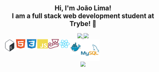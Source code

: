 <h2 align="center">Hi, I'm João Lima!<br>
I am a full stack web development student at Trybe! 🚀</h2>

<div align="center">
  <a href="https://github.com/JOAO-LEE">
  <img height="150em" src="https://github-readme-stats.vercel.app/api?username=JOAO-LEE&show_icons=true&theme=algolia&include_all_commits=true&count_private=true"/>
  <img height="150em" src="https://github-readme-stats.vercel.app/api/top-langs/?username=JOAO-LEE&layout=compact&langs_count=7&theme=algolia"/>
</div>
<div align="center" style="display: flex"><br>
  <img align="center" alt="bash logo" height="40" width="35" src="https://raw.githubusercontent.com/devicons/devicon/master//icons/bash/bash-original.svg">
  <img align="center" alt="html logo" height="30" width="35" src="https://raw.githubusercontent.com/devicons/devicon/master/icons/html5/html5-original.svg">
  <img align="center" alt="css logo" height="30" width="35" src="https://raw.githubusercontent.com/devicons/devicon/master/icons/css3/css3-original.svg">
  <img align="center" alt="javascript logo" height="30" width="35" src="https://raw.githubusercontent.com/devicons/devicon/master/icons/javascript/javascript-plain.svg">
  <img align="center" alt="jest logo" height="30" width="35" src="https://raw.githubusercontent.com/devicons/devicon/master/icons/jest/jest-plain.svg">
  <img align="center" alt="react logo" height="30" width="35" src="https://raw.githubusercontent.com/devicons/devicon/master/icons/react/react-original.svg">
<img align="center" alt="docker logo" height="50" width="35" src="https://raw.githubusercontent.com/devicons/devicon/master/icons/docker/docker-original.svg">
<img align="center" alt="docker logo" height="70" width="60" src="https://raw.githubusercontent.com/devicons/devicon/master/icons/mysql/mysql-original-wordmark.svg">
</div>
<div>
<div align="center"> 
<a href="https://www.linkedin.com/in/joao-lee-lima/" target="_blank"><img align="center" src="https://img.shields.io/badge/-LinkedIn-%230077B5?style=for-the-badge&logo=linkedin&logoColor=white" target="_blank"></a>
</div>
